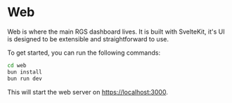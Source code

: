# Web

Web is where the main RGS dashboard lives. It is built with SvelteKit, it's UI is designed to be extensible and straightforward to use.

To get started, you can run the following commands:

```bash
cd web
bun install
bun run dev
```

This will start the web server on <https://localhost:3000>.